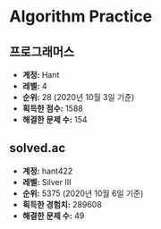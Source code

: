 # Algorithm Practice

## 프로그래머스

- **계정:** Hant
- **레벨:** 4
- **순위:** 28 (2020년 10월 3일 기준)
- **획득한 점수:** 1588
- **해결한 문제 수:** 154

## solved.ac

- **계정:** hant422
- **레벨:** Silver III
- **순위:** 5375 (2020년 10월 6일 기준)
- **획득한 경험치:** 289608
- **해결한 문제 수:** 49
